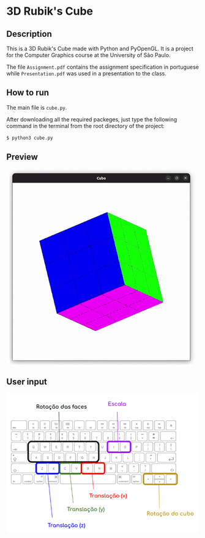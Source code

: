 # 3D Rubik's Cube

## Description

This is a 3D Rubik's Cube made with Python and PyOpenGL. It is a project for the Computer Graphics course at the University of São Paulo.

The file `Assignment.pdf` contains the assignment specification in portuguese while `Presentation.pdf` was used in a presentation to the class.

## How to run
  
  The main file is `cube.py`. 
  
  After downloading all the required packeges, just type the following command in the terminal from the root directory of the project:

  ```bash
  $ python3 cube.py
  ```

## Preview

<p align="center">
  <img src="./assets/preview.gif"/>
</p>

## User input

<p align="center">
  <img src="./assets/controls.png"/>
</p>
